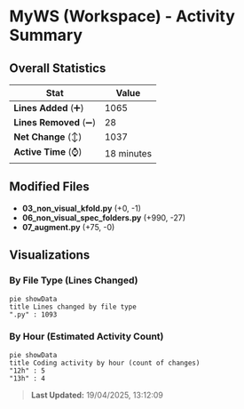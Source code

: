 # MyWS (Workspace) - Activity Summary 

## Overall Statistics

| Stat                   | Value                                                             |
| ---------------------- | ----------------------------------------------------------------- |
| **Lines Added** (➕)   | 1065                                          |
| **Lines Removed** (➖) | 28                                        |
| **Net Change** (↕)    | 1037                |
| **Active Time** (⌚)   | 18 minutes |


## Modified Files
- **03_non_visual_kfold.py** (+0, -1)
- **06_non_visual_spec_folders.py** (+990, -27)
- **07_augment.py** (+75, -0)

## Visualizations

### By File Type (Lines Changed)

```mermaid
pie showData
title Lines changed by file type
".py" : 1093
```

### By Hour (Estimated Activity Count)

```mermaid
pie showData
title Coding activity by hour (count of changes)
"12h" : 5
"13h" : 4
```


> **Last Updated:** 19/04/2025, 13:12:09